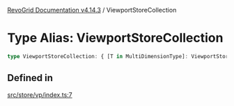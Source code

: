 [RevoGrid Documentation v4.14.3](README.md) / ViewportStoreCollection

# Type Alias: ViewportStoreCollection

```ts
type ViewportStoreCollection: { [T in MultiDimensionType]: ViewportStore };
```

## Defined in

[src/store/vp/index.ts:7](https://github.com/revolist/revogrid/blob/4d3feb8340f534dd1ff6941b4d5b83d4d4e2474c/src/store/vp/index.ts#L7)
